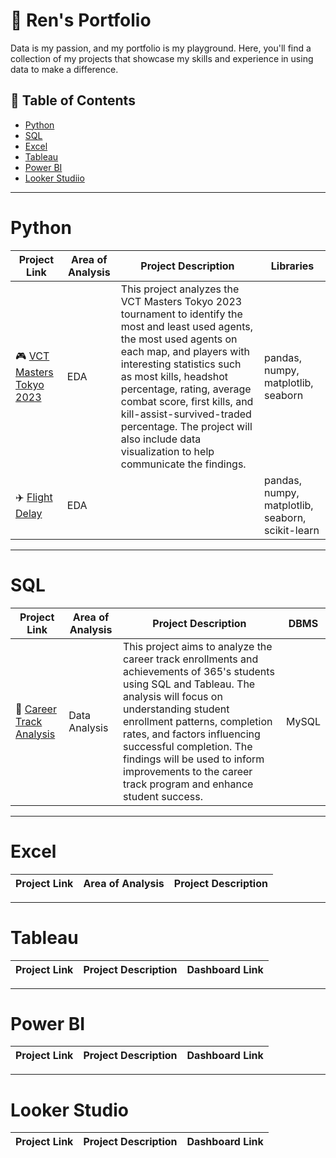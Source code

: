 # 📜 Ren's Portfolio
Data is my passion, and my portfolio is my playground. Here, you'll find a collection of my projects that showcase my skills and experience in using data to make a difference.

## 📁 Table of Contents
- [Python](#python)
- [SQL](#sql)
- [Excel](#excel)
- [Tableau](#tableau)
- [Power BI](#power-bi)
- [Looker Studiio](#looker-studio)

***
# Python

| Project Link | Area of Analysis | Project Description | Libraries |
|---|---|---|---|
| 🎮 [VCT Masters Tokyo 2023](https://github.com/farens27/Python-Stuff/blob/main/VCT%20Masters%20Tokyo%202023.ipynb) | EDA | This project analyzes the VCT Masters Tokyo 2023 tournament to identify the most and least used agents, the most used agents on each map, and players with interesting statistics such as most kills, headshot percentage, rating, average combat score, first kills, and kill-assist-survived-traded percentage. The project will also include data visualization to help communicate the findings. | pandas, numpy, matplotlib, seaborn |
| ✈️ [Flight Delay]() | EDA |  | pandas, numpy, matplotlib, seaborn, scikit-learn |

***
# SQL

| Project Link | Area of Analysis | Project Description | DBMS |
|---|---|---|---|
| 💼  [Career Track Analysis](https://github.com/farens27/SQL-Stuff/blob/main/MySQL/Career%20Track%20Analysis%20with%20SQL%20and%20Tableau/Readme.md) | Data Analysis | This project aims to analyze the career track enrollments and achievements of 365's students using SQL and Tableau. The analysis will focus on understanding student enrollment patterns, completion rates, and factors influencing successful completion. The findings will be used to inform improvements to the career track program and enhance student success. | MySQL |

***
# Excel
| Project Link | Area of Analysis | Project Description |
|---|---|---|

***
# Tableau

| Project Link | Project Description | Dashboard Link |
|---|---|---|

***
# Power BI

| Project Link | Project Description | Dashboard Link |
|---|---|---|

***
# Looker Studio

| Project Link | Project Description | Dashboard Link |
|---|---|---|
